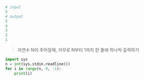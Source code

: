 ```python
# input
5
# output
5
4
3
2
1
```

> 자연수 N이 주어질때, 거꾸로 N부터 1까지 한 줄에 하나씩 출력하기



```python
import sys
n = int(sys.stdin.readline())
for i in range(n, 0, -1):
    print(i)
```

